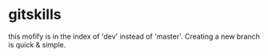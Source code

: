 # gitskills
this mofify is in the index of 'dev' instead of 'master'.
Creating a new branch is quick & simple.
